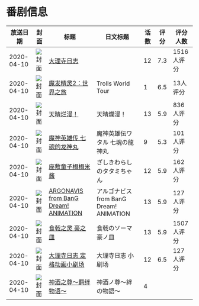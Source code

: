 # 番剧信息

|放送日期|封面|标题|日文标题|话数|评分|评分人数|
|---|---|---|---|---|---|---|
|2020-04-10|![封面](https://lain.bgm.tv/pic/cover/c/6d/f4/183957_4MM23.jpg)|[大理寺日志](https://bangumi.tv/subject/183957)||12|7.3|1516人评分|
|2020-04-10|![封面](https://lain.bgm.tv/pic/cover/c/ac/ec/210400_VJ3Jv.jpg)|[魔发精灵2：世界之旅](https://bangumi.tv/subject/210400)|Trolls World Tour|1|6.5|13人评分|
|2020-04-10|![封面](https://lain.bgm.tv/pic/cover/c/9a/8f/292542_aycjw.jpg)|[天晴烂漫！](https://bangumi.tv/subject/292542)|天晴爛漫！|13|5.9|836人评分|
|2020-04-10|![封面](https://lain.bgm.tv/pic/cover/c/ad/b7/292861_oaSkD.jpg)|[魔神英雄传 七魂的龙神丸](https://bangumi.tv/subject/292861)|魔神英雄伝ワタル 七魂の龍神丸|9|5.3|101人评分|
|2020-04-10|![封面](https://lain.bgm.tv/pic/cover/c/53/4a/294120_h8HdW.jpg)|[座敷童子榻榻米酱](https://bangumi.tv/subject/294120)|ざしきわらしのタタミちゃん|12|5.9|162人评分|
|2020-04-10|![封面](https://lain.bgm.tv/pic/cover/c/97/af/294202_XJkjk.jpg)|[ARGONAVIS from BanG Dream! ANIMATION](https://bangumi.tv/subject/294202)|アルゴナビス from BanG Dream! ANIMATION|13|5.9|127人评分|
|2020-04-10|![封面](https://lain.bgm.tv/pic/cover/c/e0/0b/296820_2wOOo.jpg)|[食戟之灵 豪之皿](https://bangumi.tv/subject/296820)|食戟のソーマ 豪ノ皿|13|5.9|1507人评分|
|2020-04-10|![封面](https://lain.bgm.tv/pic/cover/c/f9/f8/304301_1i6G7.jpg)|[大理寺日志 定格动画小剧场](https://bangumi.tv/subject/304301)|大理寺日志 小剧场|12|6.5|127人评分|
|2020-04-10|![封面](https://lain.bgm.tv/pic/cover/c/29/5f/304604_15eUm.jpg)|[神酒之尊～羁绊物语～](https://bangumi.tv/subject/304604)|神酒ノ尊～絆の物語～|4|||

